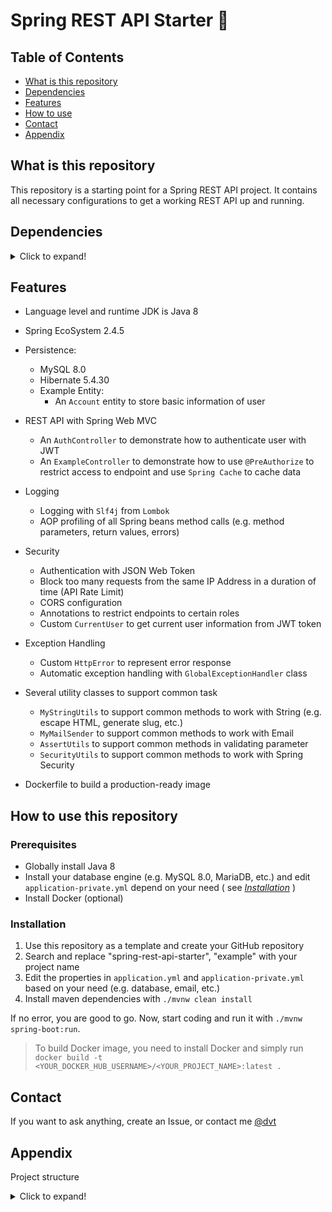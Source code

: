 # Spring REST API Starter 🚀

## Table of Contents

- [What is this repository](#what-is-this-repository)
- [Dependencies](#dependencies)
- [Features](#features)
- [How to use](#how-to-use-this-repository)
- [Contact](#contact)
- [Appendix](#appendix)

## What is this repository

This repository is a starting point for a Spring REST API project. It contains all necessary configurations to get a
working REST API up and running.

## Dependencies

<details>
<summary>Click to expand!</summary>

| **Dependency**      | **Version** | **Description**                                         |
|---------------------|:-----------:|---------------------------------------------------------|
| Spring Boot         |    2.4.5    | Config Spring-app with Java Annotation                  |
| Spring Web MVC      |    2.4.5    | Build REST API endpoint                                 |
| Spring Security     |    2.4.5    | Securing application                                    |
| Spring Data JPA     |    2.4.5    | Connect database and manipulate data                    |
| Spring Mail         |    2.4.5    | Send email                                              |
| Spring WebSocket    |    2.4.5    | Build WebSocket server                                  |
| Spring Messaging    |    2.4.5    | Send message over WebSocket                             |
| Spring Cache        |    2.4.5    | Caching data                                            |
| Spring AOP          |    2.4.5    | Support Aspect-Oriented Programming                     |
| Caffeine            |    2.9.0    | Memcached library for Java, use for control cached data |
| MySQL               |     8.x     | Database for application                                |
| Lombok              |   1.18.22   | Generate common method to reduce boilerplate code       |
| Java Validation API |    2.0.1    | Validate parameter                                      |
| JJWT                |    0.9.1    | Creating and verifying JSON Web Token in Java           |
| Apache Common Text  |     1.9     | Contains several useful methods to work with String     |
| Bucket4j            |     7.0     | For implement API Rate Limit feature                    |

</details>

## Features

* Language level and runtime JDK is Java 8
* Spring EcoSystem 2.4.5
* Persistence:

    * MySQL 8.0
    * Hibernate 5.4.30
    * Example Entity:
        * An `Account` entity to store basic information of user

* REST API with Spring Web MVC

    * An `AuthController` to demonstrate how to authenticate user with JWT
    * An `ExampleController` to demonstrate how to use `@PreAuthorize` to restrict access to endpoint and
      use `Spring Cache` to cache data

* Logging

    * Logging with `Slf4j` from `Lombok`
    * AOP profiling of all Spring beans method calls (e.g. method parameters, return values, errors)

* Security

    * Authentication with JSON Web Token
    * Block too many requests from the same IP Address in a duration of time (API Rate Limit)
    * CORS configuration
    * Annotations to restrict endpoints to certain roles
    * Custom `CurrentUser` to get current user information from JWT token

* Exception Handling

    * Custom `HttpError` to represent error response
    * Automatic exception handling with `GlobalExceptionHandler` class

* Several utility classes to support common task

    * `MyStringUtils` to support common methods to work with String (e.g. escape HTML, generate slug, etc.)
    * `MyMailSender` to support common methods to work with Email
    * `AssertUtils` to support common methods in validating parameter
    * `SecurityUtils` to support common methods to work with Spring Security

* Dockerfile to build a production-ready image

## How to use this repository

### Prerequisites

* Globally install Java 8
* Install your database engine (e.g. MySQL 8.0, MariaDB, etc.) and edit `application-private.yml` depend on your need (
  see _[Installation](#installation)_ )
* Install Docker (optional)

### Installation

1. Use this repository as a template and create your GitHub repository
2. Search and replace "spring-rest-api-starter", "example" with your project name
3. Edit the properties in `application.yml` and `application-private.yml` based on your need (e.g. database, email,
   etc.)
4. Install maven dependencies with `./mvnw clean install`

If no error, you are good to go. Now, start coding and run it with `./mvnw spring-boot:run`.

> To build Docker image, you need to install Docker and simply run `docker build -t <YOUR_DOCKER_HUB_USERNAME>/<YOUR_PROJECT_NAME>:latest .`

## Contact

If you want to ask anything, create an Issue, or contact me [@dvt](https://www.facebook.com/trinh.dvt/)

## Appendix

Project structure
<details>
<summary>Click to expand!</summary>

```
├── Dockerfile -> Dockerfile to build Docker image
├── README.md
├── mvnw
├── mvnw.cmd
├── pom.xml -> Dependency management
└── src -> Source code
    └── main
        ├── java
        │ └── com
        │     └── example
        │         ├── ExampleApplication.java -> Entry point of application
        │         ├── ServletInitializer.java
        │         │
        │         ├── annotation -> Custom annotation
        │         │ └── validator -> Custom anntation's processor
        │         │
        │         ├── config -> Application basic configuration (e.g. web, cache, etc.)
        │         │ ├── CacheConfig.java
        │         │ ├── WebConfig.java
        │         │ └── ...
        │         │
        │         ├── controller -> REST API Endpoint Definition
        │         │ └── ExampleController.java
        │         │
        │         ├── event
        │         │ └── listener -> Handle event
        │         │     └── AccountEntityListener.java
        │         │
        │         ├── exception
        │         │ ├── GlobalExceptionHandler.java -> Exception handler
        │         │ ├── HttpError.java -> Custom error response
        │         │ └── ...
        │         │
        │         ├── model -> Domain model, DTO, etc.
        │         │ ├── constraints
        │         │ ├── dto
        │         │ │ ├── request
        │         │ │ └── response
        │         │ └── entity
        │         │
        │         ├── repository -> Data Access Layer
        │         │ └── AccountRepository.java
        │         │ 
        │         ├── security -> Security configuration
        │         │ ├── SecurityConfig.java
        │         │ ├── ...
        │         │ ├── filter
        │         │ ├── ratelimit
        │         │ └── services -> Security services (seperate from Bussiness serivce)
        │         │     ├── TokenServices.java
        │         │     └── ...
        │         │
        │         ├── services -> Business logic
        │         │ ├── IAuthServices.java
        │         │ └── impl
        │         │     └── AuthServicesImpl.java
        │         │
        │         └── utils -> Utility class
        │             ├── AssertUtils.java
        │             └── ...
        │
        └── resources -> Application resources (e.g. spring config file, static files, etc.)
            ├── application-private.yml -> Sensitive configuration
            ├── application.yml -> Common configuration

```

</details>
